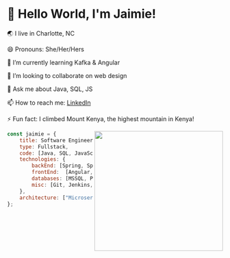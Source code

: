 # 👋 Hello World, I'm Jaimie!

🌏 I live in Charlotte, NC

😄 Pronouns: She/Her/Hers  

🌱 I’m currently learning Kafka & Angular

👯 I’m looking to collaborate on web design

💬 Ask me about Java, SQL, JS  

📫 How to reach me: [LinkedIn](https://www.linkedin.com/in/jaimie-sanita/)

⚡ Fun fact: I climbed Mount Kenya, the highest mountain in Kenya!

<img src="https://user-images.githubusercontent.com/77938209/147964965-55676b9b-4f4a-4900-9202-44bc8d3abbb5.jpg"  align="right" width="300" height="280">

```javascript
const jaimie = {
    title: Software Engineer,
    type: Fullstack,
    code: [Java, SQL, JavaScript, TypeScript, HTML, CSS], 
    technologies: {
        backEnd: [Spring, Spring Boot, JPA (Hibernate), Tomcat, JDBC, REST],
        frontEnd:  [Angular, Vue.js],
        databases: [MSSQL, PostgreSQL],
        misc: [Git, Jenkins, Jira, Postman, Kadeck, Visual Studio Code]
    },
    architecture: ["Microservices", "Event-Driven", "Design System Pattern"],
};
```

